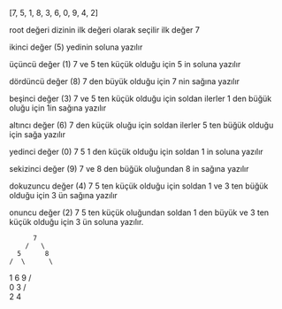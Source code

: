 [7, 5, 1, 8, 3, 6, 0, 9, 4, 2]

root değeri dizinin ilk değeri olarak seçilir
ilk değer 7

ikinci değer (5) yedinin soluna yazılır

üçüncü değer (1) 7 ve 5 ten küçük olduğu için 5 in soluna yazılır

dördüncü değer (8) 7 den büyük olduğu için 7 nin sağına yazılır

beşinci değer (3) 7 ve 5 ten küçük olduğu için soldan ilerler 1 den büğük oluğu için 1in sağına yazılır

altıncı değer (6) 7 den küçük oluğu için soldan ilerler 5 ten büğük olduğu için sağa yazılır

yedinci değer (0) 7 5 1 den küçük olduğu için soldan 1 in soluna yazılır

sekizinci değer (9) 7 ve 8 den büğük oluğundan 8 in sağına yazılır

dokuzuncu değer (4) 7 5 ten küçük olduğu için soldan 1 ve 3 ten büğük olduğu için 3 ün sağına yazılır

onuncu değer (2) 7 5 ten küçük oluğundan soldan 1 den büyük ve 3 ten küçük olduğu için 3 ün soluna yazılır.

          7
        /   \
      5      8
    /  \      \
  1     6      9
 / \
0   3
   / \
  2   4 
